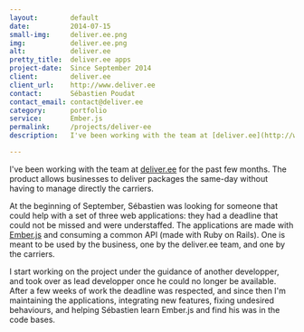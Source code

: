 ```yaml
---
layout:        default
date:          2014-07-15
small-img:     deliver.ee.png
img:           deliver.ee.png
alt:           deliver.ee
pretty_title:  deliver.ee apps
project-date:  Since September 2014
client:        deliver.ee
client_url:    http://www.deliver.ee
contact:       Sébastien Poudat
contact_email: contact@deliver.ee
category:      portfolio
service:       Ember.js
permalink:     /projects/deliver-ee
description:   I've been working with the team at [deliver.ee](http://www.deliver.ee) for the past few months. The product allows businesses to deliver packages the same-day without having to manage directly the carriers.

---
```

I've been working with the team at [deliver.ee](http://www.deliver.ee) for the past few months. The product allows businesses to deliver packages the same-day without having to manage directly the carriers.

At the beginning of September, Sébastien was looking for someone that could help with a set of three web applications: they had a deadline that could not be missed and were understaffed. The applications are made with [Ember.js](http://www.emberjs.com) and consuming a common API (made with Ruby on Rails). One is meant to be used by the business, one by the deliver.ee team, and one by the carriers.

I start working on the project under the guidance of another developper, and took over as lead developper once he could no longer be available. After a few weeks of work the deadline was respected, and since then I'm maintaining the applications, integrating new features, fixing undesired behaviours, and helping Sébastien learn Ember.js and find his was in the code bases.
